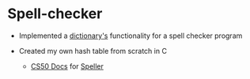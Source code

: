 # Spell-checker

- Implemented a [dictionary's](https://github.com/emilyd17/spell-checker/blob/master/speller/dictionary.c) functionality for a spell checker program 

- Created my own hash table from scratch in C


  - [CS50 Docs](https://docs.cs50.net/2019/x/psets/4/speller/hashtable/speller.html) for [Speller](https://github.com/emilyd17/spell-checker/tree/master/speller)
